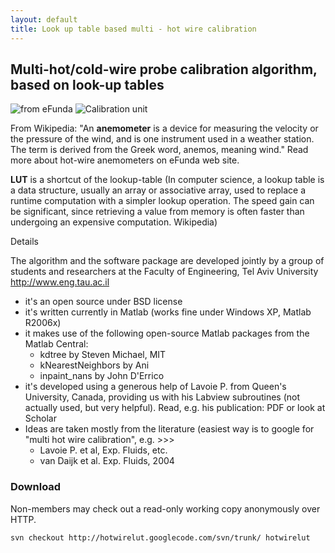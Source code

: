 ```yaml
---
layout: default
title: Look up table based multi - hot wire calibration
---
```



## Multi-hot/cold-wire probe calibration algorithm, based on look-up tables

![from eFunda][1] ![Calibration unit][2]

From Wikipedia: "An **anemometer** is a device for measuring the velocity or the pressure of the wind, and is one instrument used in a weather station. The term is derived from the Greek word, anemos, meaning wind." Read more about hot-wire anemometers on eFunda web site. 

**LUT** is a shortcut of the lookup-table (In computer science, a lookup table is a data structure, usually an array or associative array, used to replace a runtime computation with a simpler lookup operation. The speed gain can be significant, since retrieving a value from memory is often faster than undergoing an expensive computation. Wikipedia) 

Details 

The algorithm and the software package are developed jointly by a group of students and researchers at the Faculty of Engineering, Tel Aviv University <http://www.eng.tau.ac.il> 



*   it's an open source under BSD license 
*   it's written currently in Matlab (works fine under Windows XP, Matlab R2006x) 
*   it makes use of the following open-source Matlab packages from the Matlab Central: 
    *   kdtree by Steven Michael, MIT 
    *   kNearestNeighbors by Ani 
    *   inpaint_nans by John D'Errico 
*   it's developed using a generous help of Lavoie P. from Queen's University, Canada, providing us with his Labview subroutines (not actually used, but very helpful). Read, e.g. his publication: PDF or look at Scholar 
*   Ideas are taken mostly from the literature (easiest way is to google for "multi hot wire calibration", e.g. >>> 
    *   Lavoie P. et al, Exp. Fluids, etc. 
    *   van Daijk et al. Exp. Fluids, 2004 



### Download

Non-members may check out a read-only working copy anonymously over HTTP. 



    svn checkout http://hotwirelut.googlecode.com/svn/trunk/ hotwirelut

 [1]: http://www.efunda.com/designstandards/sensors/hot_wires/images/hot_wire.gif "from eFunda"
 [2]: http://lh3.google.com/particle.tracking/R3QZMDkCvkI/AAAAAAAABSY/bOi4hCympOk/s400/Image003.jpg "Calibration unit"